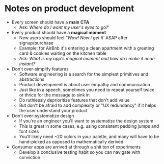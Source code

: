 # Notes on product development

* Every screen should have a **main CTA**
  * Ask: *Where do I want my user's eyes to go?*'
* Every product should have a **magical moment**
  * New users should feel *"Wow! Now I get it'* ASAP after signup/purchase
  * Example: for AirBnb it's entering a clean apartment with a greeting card & cookies waiting on the kitchen table
  * Ask: *What is my app's magical moment and how do I make it near-instant?*
* Don't over-simplify features
  * Software engineering is a search for the simplest primitives and abstractions
  * Product development is about user empathy and communication
  * Just like in a speech, sometimes you need to repeat yourself twice or thrice for the message to sink in
  * Do ruthlessly deprioritize features that don't add value
  * But don't be afraid to add complexity or "UX redundancy" if it helps the user understand your product
* Don't over-systematize design
  * If you're an engineer you'll want to systematize the design system
  * This is great in some cases, e.g. using consistent padding jumps and font sizes
  * You'll likely need ~20 colors in your palette, and many will have to be hand-picked as opposed to mathematically derived
* Consumer apps are arrived at through a shit ton of experiments
  * Develop a conclusive testing habit so you can navigate with conviction

